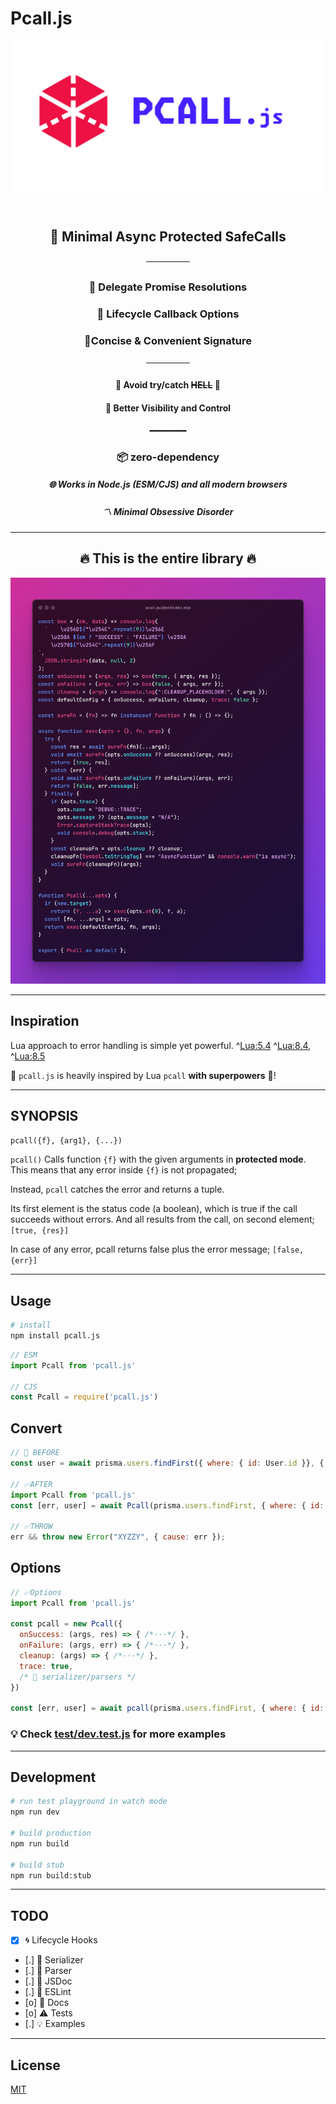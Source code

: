 Pcall.js
========

<div align=center>
  <img alt="logo-of-pcall" src="https://raw.githubusercontent.com/metaory/pcall.js/master/.github/assets/logo.png"><br><br>
  <h2>🦺 Minimal Async Protected SafeCalls</h2>
  <p>───────</p>
  <h3>🎌 Delegate Promise Resolutions</h3>
  <h3>🧬 Lifecycle Callback Options</h3>
  <h3>📍Concise & Convenient Signature</h3>
  <p>───────</p>
  <h4>🛑 Avoid try/catch <s>HELL</s> 👹</h4>
  <h4>🌟 Better Visibility and Control</h4>
  <p>━━━━━━━</p>
  <h3>📦 zero-dependency</<h3>
  <h5>🌐 Works in Node.js (ESM/CJS) and all modern browsers</h5>
  <h5>〽️ Minimal Obsessive Disorder</h5>
</div>

---

<div align=center>
  <h2>🔥 This is the entire library 🔥</h2>
  <img alt="logo-of-pcall" src="https://raw.githubusercontent.com/metaory/pcall.js/master/.github/assets/dist.png">
</div>

---

Inspiration
-----------
Lua approach to error handling is simple yet powerful. ^[Lua:5.4](https://www.lua.org/manual/5.4/manual.html#pdf-pcall) ^[Lua:8.4](https://www.lua.org/pil/8.4.html), ^[Lua:8.5](https://www.lua.org/pil/8.5.html)

🔹 `pcall.js` is heavily inspired by Lua `pcall` **with superpowers** 🦄!

---

SYNOPSIS
--------
`pcall({f}, {arg1}, {...})`

`pcall()` Calls function `{f}` with the given arguments in **protected mode**.
This means that any error inside `{f}` is not propagated;

Instead, `pcall` catches the error and returns a tuple.

Its first element is the status code (a boolean),
which is true if the call succeeds without errors.
And all results from the call, on second element; `[true, {res}]`

In case of any error, pcall returns false plus the error message; `[false, {err}]`

---

Usage
-----
```sh
# install
npm install pcall.js
```
```js
// ESM
import Pcall from 'pcall.js'

// CJS
const Pcall = require('pcall.js')
```

Convert
-------
```js
// 🔴 BEFORE
const user = await prisma.users.findFirst({ where: { id: User.id }}, { ctx })

// ✅AFTER
import Pcall from 'pcall.js'
const [err, user] = await Pcall(prisma.users.findFirst, { where: { id: User.id }}, { ctx })

// ✅THROW
err && throw new Error("XYZZY", { cause: err });
```

Options
-------
```js
// ✅Options
import Pcall from 'pcall.js'

const pcall = new Pcall({
  onSuccess: (args, res) => { /*···*/ },
  onFailure: (args, err) => { /*···*/ },
  cleanup: (args) => { /*···*/ },
  trace: true,
  /* 🚧 serializer/parsers */
})

const [err, user] = await pcall(prisma.users.findFirst, { where: { id: User.id }}, { ctx })
```

### 💡 Check [test/dev.test.js](https://github.com/metaory/pcall.js/blob/master/test/dev.test.js) for more examples

---

Development
-----------
```bash
# run test playground in watch mode
npm run dev

# build production
npm run build

# build stub
npm run build:stub
```

---

TODO
----
- [x] 🌀 Lifecycle Hooks
- [.] 🔌 Serializer
- [.] 🧬 Parser
- [.] 📜 JSDoc
- [.] 🔧 ESLint
- [o] 📖 Docs
- [o] ⚠️  Tests
- [.] 💡 Examples

---

License
-------
[MIT](LICENSE)
